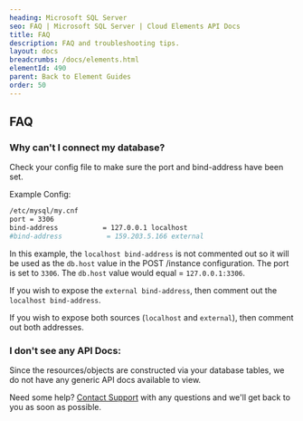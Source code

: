 ```yaml
---
heading: Microsoft SQL Server
seo: FAQ | Microsoft SQL Server | Cloud Elements API Docs
title: FAQ
description: FAQ and troubleshooting tips.
layout: docs
breadcrumbs: /docs/elements.html
elementId: 490
parent: Back to Element Guides
order: 50
---
```


## FAQ

### Why can't I connect my database?

Check your config file to make sure the port and bind-address have been set.

Example Config:

```bash
/etc/mysql/my.cnf
port = 3306
bind-address           = 127.0.0.1 localhost
#bind-address           = 159.203.5.166 external
```

In this example, the `localhost bind-address` is not commented out so it will be used as the `db.host` value in the POST /instance configuration.
The port is set to `3306`.  The `db.host` value would equal = `127.0.0.1:3306`.

If you wish to expose the `external bind-address`, then comment out the `localhost bind-address`.

If you wish to expose both sources (`localhost` and `external`), then comment out both addresses.

### I don't see any API Docs:

Since the resources/objects are constructed via your database tables, we do not have any generic API docs available to view.

Need some help? [Contact Support](mailto:support@cloud-elements.com) with any questions and we'll get back to you as soon as possible.
